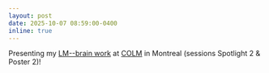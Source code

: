 ```yaml
---
layout: post
date: 2025-10-07 08:59:00-0400
inline: true
---
```


Presenting my [LM--brain work](https://arxiv.org/abs/2508.11536) at [COLM](https://colmweb.org/) in Montreal (sessions Spotlight 2 & Poster 2)!